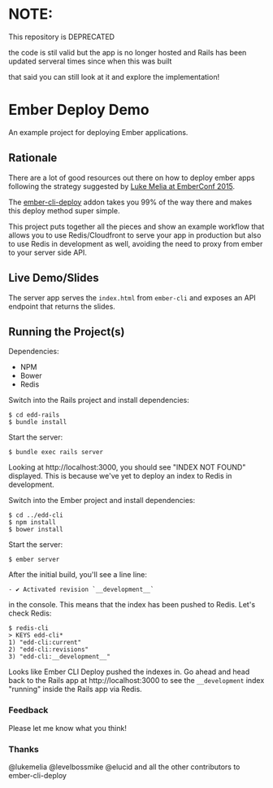 # NOTE:
This repository is DEPRECATED

the code is stil valid but the app is no longer hosted and Rails has been updated serveral times since when this was built

that said you can still look at it and explore the implementation!

# Ember Deploy Demo

An example project for deploying Ember applications.

## Rationale

There are a lot of good resources out there on how to deploy ember apps following the strategy suggested by [Luke Melia at EmberConf 2015](https://www.youtube.com/watch?v=4EDetv_Rw5U).

The [ember-cli-deploy](https://github.com/ember-cli/ember-cli-deploy) addon takes you 99% of the way there and makes this deploy method super simple.

This project puts together all the pieces and show an example workflow that allows you to use Redis/Cloudfront to serve your app in production but also to use Redis in development as well, avoiding the need to proxy from ember to your server side API.

## Live Demo/Slides


The server app serves the `index.html` from `ember-cli` and exposes an API endpoint that returns the slides.

## Running the Project(s)

Dependencies:

* NPM
* Bower
* Redis

Switch into the Rails project and install dependencies:

    $ cd edd-rails
    $ bundle install

Start the server:

    $ bundle exec rails server

Looking at http://localhost:3000, you should see "INDEX NOT FOUND" displayed. This is because we've yet to deploy an index to Redis in development. 

Switch into the Ember project and install dependencies:

    $ cd ../edd-cli
    $ npm install
    $ bower install

Start the server:
    
    $ ember server

After the initial build, you'll see a line line:

    - ✔ Activated revision `__development__`

in the console. This means that the index has been pushed to Redis. Let's check Redis:

    $ redis-cli
    > KEYS edd-cli*
    1) "edd-cli:current"
    2) "edd-cli:revisions"
    3) "edd-cli:__development__"

Looks like Ember CLI Deploy pushed the indexes in. Go ahead and head back to the Rails app at http://localhost:3000 to see the `__development` index "running" inside the Rails app via Redis.

### Feedback

Please let me know what you think!

### Thanks

@lukemelia
@levelbossmike
@elucid
and all the other contributors to ember-cli-deploy
